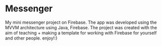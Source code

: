 # Messenger
My mini messenger project on Firebase. The app was developed using the MVVM architecture using Java, Firebase. The project was created with the aim of teaching + making a template for working with Firebase for yourself and other people. enjoy!:)
